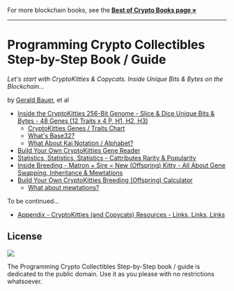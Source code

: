 
For more blockchain books, see the [**Best of Crypto Books page »**](https://openblockchains.github.io/crypto-books/)

---

# Programming Crypto Collectibles Step-by-Step Book / Guide

_Let's start with CryptoKitties & Copycats. Inside Unique Bits & Bytes on the Blockchain..._

by [Gerald Bauer](https://github.com/geraldb), et al

- [Inside the CryptoKitties 256-Bit Genome - Slice & Dice Unique Bits & Bytes - 48 Genes (12 Traits x 4 P, H1, H2, H3)](01_genes.md)
  - [CryptoKitties Genes / Traits Chart](01_genes.md#cryptokitties-genes--traits-chart)
  - [What's Base32?](01_genes.md#whats-base32)
  - [What About Kai Notation / Alphabet?](01_genes.md#what-about-kai-notation--alphabet)
- [Build Your Own CryptoKitties Gene Reader](02_genereader.md)
- [Statistics, Statistics, Statistics - Cattributes Rarity & Popularity](03_cattributes.md)
- [Inside Breeding - Matron + Sire = New (Offspring) Kitty - All About Gene Swapping, Inheritance & Mewtations](04_mixgenes.md)
- [Build Your Own CryptoKitties Breeding (Offspring) Calculator](05_kittycalc.md)
  - [What about mewtations?](05_kittycalc.md#what-about-mewtations)

To be continued...

- [Appendix - CryptoKitties (and Copycats) Resources - Links, Links, Links](A1_resources.md)



## License

![](https://publicdomainworks.github.io/buttons/zero88x31.png)

The Programming Crypto Collectibles Step-by-Step book / guide
is dedicated to the public domain.
Use it as you please with no restrictions whatsoever.
